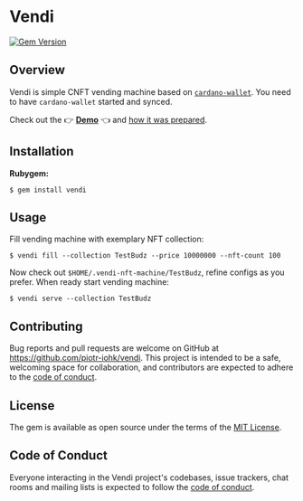 # Vendi

[![Gem Version](https://badge.fury.io/rb/vendi.svg)](https://badge.fury.io/rb/vendi)

## Overview

Vendi is simple CNFT vending machine based on [`cardano-wallet`](https://github.com/input-output-hk/cardano-wallet).
You need to have `cardano-wallet` started and synced.

Check out the 
  👉 **[Demo](http://185.201.114.10:4321)** 👈 and [how it was prepared](https://github.com/piotr-iohk/vendi/tree/master/demo#how-it-was-prepared).

## Installation

**Rubygem:**

    $ gem install vendi

## Usage

Fill vending machine with exemplary NFT collection:

    $ vendi fill --collection TestBudz --price 10000000 --nft-count 100

Now check out `$HOME/.vendi-nft-machine/TestBudz`, refine configs as you prefer.
When ready start vending machine:

    $ vendi serve --collection TestBudz



## Contributing

Bug reports and pull requests are welcome on GitHub at https://github.com/piotr-iohk/vendi. This project is intended to be a safe, welcoming space for collaboration, and contributors are expected to adhere to the [code of conduct](https://github.com/piotr-iohk/vendi/blob/master/CODE_OF_CONDUCT.md).


## License

The gem is available as open source under the terms of the [MIT License](https://opensource.org/licenses/MIT).

## Code of Conduct

Everyone interacting in the Vendi project's codebases, issue trackers, chat rooms and mailing lists is expected to follow the [code of conduct](https://github.com/piotr-iohk/vendi/blob/master/CODE_OF_CONDUCT.md).
